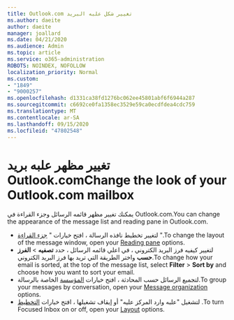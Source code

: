 ```yaml
---
title: Outlook.com تغيير شكل علبه البريد
ms.author: daeite
author: daeite
manager: joallard
ms.date: 04/21/2020
ms.audience: Admin
ms.topic: article
ms.service: o365-administration
ROBOTS: NOINDEX, NOFOLLOW
localization_priority: Normal
ms.custom:
- "1849"
- "9000257"
ms.openlocfilehash: d1331ca38fd1276bc062ee45801abf6f6944a287
ms.sourcegitcommit: c6692ce0fa1358ec3529e59ca0ecdfdea4cdc759
ms.translationtype: MT
ms.contentlocale: ar-SA
ms.lasthandoff: 09/15/2020
ms.locfileid: "47802548"
---
```

# <a name="change-the-look-of-your-outlookcom-mailbox"></a><span data-ttu-id="adbeb-102">تغيير مظهر علبه بريد Outlook.com</span><span class="sxs-lookup"><span data-stu-id="adbeb-102">Change the look of your Outlook.com mailbox</span></span>

<span data-ttu-id="adbeb-103">يمكنك تغيير مظهر قائمه الرسائل وجزء القراءة في Outlook.com.</span><span class="sxs-lookup"><span data-stu-id="adbeb-103">You can change the appearance of the message list and reading pane in Outlook.com.</span></span>

- <span data-ttu-id="adbeb-104">لتغيير تخطيط نافذه الرسالة ، افتح خيارات " [جزء القراءة](https://outlook.live.com/mail/options/mail/layout/readingPane) ".</span><span class="sxs-lookup"><span data-stu-id="adbeb-104">To change the layout of the message window, open your [Reading pane](https://outlook.live.com/mail/options/mail/layout/readingPane) options.</span></span>
- <span data-ttu-id="adbeb-105">لتغيير كيفيه فرز البريد الكتروني ، في اعلي قائمه الرسائل ، حدد **تصفيه**  >  **الفرز حسب** واختر الطريقة التي تريد بها فرز البريد الكتروني.</span><span class="sxs-lookup"><span data-stu-id="adbeb-105">To change how your email is sorted, at the top of the message list, select **Filter** > **Sort by** and choose how you want to sort your email.</span></span>
- <span data-ttu-id="adbeb-106">لتجميع الرسائل حسب المحادثة ، افتح خيارات [المؤسسة](https://outlook.live.com/mail/options/mail/layout/conversations) الخاصة بالرسالة.</span><span class="sxs-lookup"><span data-stu-id="adbeb-106">To group your messages by conversation, open your [Message organization](https://outlook.live.com/mail/options/mail/layout/conversations) options.</span></span>
- <span data-ttu-id="adbeb-107">لتشغيل "علبه وارد المركز عليه" أو إيقاف تشغيلها ، افتح خيارات [التخطيط](https://outlook.live.com/mail/options/mail/layout/focused) .</span><span class="sxs-lookup"><span data-stu-id="adbeb-107">To turn Focused Inbox on or off, open your [Layout](https://outlook.live.com/mail/options/mail/layout/focused) options.</span></span>